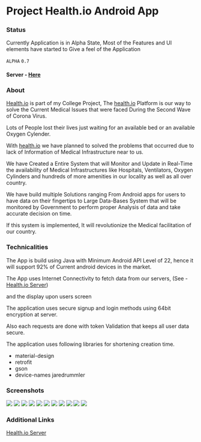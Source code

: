 # Project Health.io Android App

### Status

Currently Application is in Alpha State, Most of the Features and UI elements have started to Give a feel of the Application

`ALPHA` `0.7`

#### Server - [Here](https://github.com/srvraj311/health.io-API)

### About

[Health.io](http://health.io) is part of my College Project, The [health.io](http://health.io) Platform is our way to solve the Current Medical Issues that were faced During the Second Wave of Corona Virus.

Lots of People lost their lives just waiting for an available bed or an available Oxygen Cylender.

With [health.io](http://health.io) we have planned to solved the problems that occurred due to lack of Information of Medical Infrastructure near to us.

We have Created a Entire System that will Monitor and Update in Real-Time the availability of Medical Infrastructures like Hospitals, Ventilators, Oxygen Cylinders and hundreds of more amenities in our locality as well as all over country.

We have build multiple Solutions ranging From Android apps for users to have data on their fingertips to Large Data-Bases System that will be monitored by Government to perform proper Analysis of data and take accurate decision on time. 

If this system is implemented, It will revolutionize  the Medical facilitation of our country.

### Technicalities

The App is build using Java with Minimum Android API Level of 22, hence it will support 92% of Current android devices in the market.

The App uses Internet Connectivity to fetch data from our servers, (See - [Health.io Server](https://github.com/srvraj311/health.io-API)) 

and the display upon users screen

The application uses secure signup and login methods using 64bit encryption at server.

Also each requests are done with token Validation that keeps all user data secure.

The application uses following libraries for shortening creation time.

- material-design
- retrofit
- gson
- device-names jaredrummler

### Screenshots
![](https://res.cloudinary.com/dvmsk482x/image/upload/v1623705044/Screenshot_20210615_024038_cf87jl.png)
![](https://res.cloudinary.com/dvmsk482x/image/upload/v1623705057/Screenshot_20210615_024049_gpy2pb.png)
![](https://res.cloudinary.com/dvmsk482x/image/upload/v1623705072/Screenshot_20210615_024107_cyri5c.png)
![](https://res.cloudinary.com/dvmsk482x/image/upload/v1623704869/Screenshot_20210615_023737_ukmqxt.png)
![](https://res.cloudinary.com/dvmsk482x/image/upload/v1623704916/Screenshot_20210615_023830_xn7rdm.png)
![](https://res.cloudinary.com/dvmsk482x/image/upload/v1623705097/Screenshot_20210615_024132_hypgwf.png)
![](https://res.cloudinary.com/dvmsk482x/image/upload/v1623705116/Screenshot_20210615_024148_fq4tm8.png)
![](https://res.cloudinary.com/dvmsk482x/image/upload/v1623704990/Screenshot_20210615_023941_hqkcs1.png)
![](https://res.cloudinary.com/dvmsk482x/image/upload/v1623705006/Screenshot_20210615_024001_lhs1oz.png)
![](https://res.cloudinary.com/dvmsk482x/image/upload/v1623705010/Screenshot_20210615_024001_dwruu1.png)
![](https://res.cloudinary.com/dvmsk482x/image/upload/v1623705025/Screenshot_20210615_024019_czp9wh.png)

### Additional Links

[Health.io Server](https://github.com/srvraj311/health.io-API)
